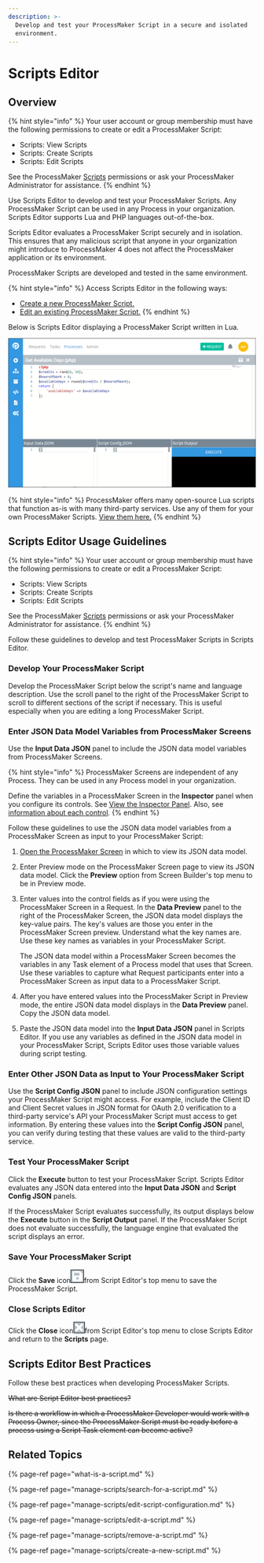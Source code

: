 ```yaml
---
description: >-
  Develop and test your ProcessMaker Script in a secure and isolated
  environment.
---
```


# Scripts Editor

## Overview

{% hint style="info" %}
Your user account or group membership must have the following permissions to create or edit a ProcessMaker Script:

* Scripts: View Scripts
* Scripts: Create Scripts
* Scripts: Edit Scripts

See the ProcessMaker [Scripts](../../processmaker-administration/permission-descriptions-for-users-and-groups.md#scripts) permissions or ask your ProcessMaker Administrator for assistance.
{% endhint %}

Use Scripts Editor to develop and test your ProcessMaker Scripts. Any ProcessMaker Script can be used in any Process in your organization. Scripts Editor supports Lua and PHP languages out-of-the-box.

Scripts Editor evaluates a ProcessMaker Script securely and in isolation. This ensures that any malicious script that anyone in your organization might introduce to ProcessMaker 4 does not affect the ProcessMaker application or its environment.

ProcessMaker Scripts are developed and tested in the same environment.

{% hint style="info" %}
Access Scripts Editor in the following ways:

* [Create a new ProcessMaker Script.](manage-scripts/create-a-new-script.md#create-a-new-processmaker-script)
* [Edit an existing ProcessMaker Script.](manage-scripts/edit-a-script.md#edit-a-processmaker-script)
{% endhint %}

Below is Scripts Editor displaying a ProcessMaker Script written in Lua.

![Scripts Editor](../../.gitbook/assets/scripts-editor-processes.png)

{% hint style="info" %}
ProcessMaker offers many open-source Lua scripts that function as-is with many third-party services. Use any of them for your own ProcessMaker Scripts. [View them here.](https://github.com/ProcessMaker/pmio-lua-connectors)
{% endhint %}

## Scripts Editor Usage Guidelines

{% hint style="info" %}
Your user account or group membership must have the following permissions to create or edit a ProcessMaker Script:

* Scripts: View Scripts
* Scripts: Create Scripts
* Scripts: Edit Scripts

See the ProcessMaker [Scripts](../../processmaker-administration/permission-descriptions-for-users-and-groups.md#scripts) permissions or ask your ProcessMaker Administrator for assistance.
{% endhint %}

Follow these guidelines to develop and test ProcessMaker Scripts in Scripts Editor.

### Develop Your ProcessMaker Script

Develop the ProcessMaker Script below the script's name and language description. Use the scroll panel to the right of the ProcessMaker Script to scroll to different sections of the script if necessary. This is useful especially when you are editing a long ProcessMaker Script.

### Enter JSON Data Model Variables from ProcessMaker Screens

Use the **Input Data JSON** panel to include the JSON data model variables from ProcessMaker Screens.

{% hint style="info" %}
ProcessMaker Screens are independent of any Process. They can be used in any Process model in your organization.

Define the variables in a ProcessMaker Screen in the **Inspector** panel when you configure its controls. See [View the Inspector Panel](../design-forms/screens-builder/view-the-inspector-pane.md). Also, see [information about each control](../design-forms/screens-builder/control-descriptions/).
{% endhint %}

Follow these guidelines to use the JSON data model variables from a ProcessMaker Screen as input to your ProcessMaker Script:

1. [Open the ProcessMaker Screen](../design-forms/manage-forms/edit-a-screen.md) in which to view its JSON data model.
2. Enter Preview mode on the ProcessMaker Screen page to view its JSON data model. Click the **Preview** option from Screen Builder's top menu to be in Preview mode.
3. Enter values into the control fields as if you were using the ProcessMaker Screen in a Request. In the **Data Preview** panel to the right of the ProcessMaker Screen, the JSON data model displays the key-value pairs. The key's values are those you enter in the ProcessMaker Screen preview. Understand what the key names are. Use these key names as variables in your ProcessMaker Script.

   The JSON data model within a ProcessMaker Screen becomes the variables in any Task element of a Process model that uses that Screen. Use these variables to capture what Request participants enter into a ProcessMaker Screen as input data to a ProcessMaker Script.

4. After you have entered values into the ProcessMaker Script in Preview mode, the entire JSON data model displays in the **Data Preview** panel. Copy the JSON data model.
5. Paste the JSON data model into the **Input Data JSON** panel in Scripts Editor. If you use any variables as defined in the JSON data model in your ProcessMaker Script, Scripts Editor uses those variable values during script testing.

### Enter Other JSON Data as Input to Your ProcessMaker Script

Use the **Script Config JSON** panel to include JSON configuration settings your ProcessMaker Script might access. For example, include the Client ID and Client Secret values in JSON format for OAuth 2.0 verification to a third-party service's API your ProcessMaker Script must access to get information. By entering these values into the **Script Config JSON** panel, you can verify during testing that these values are valid to the third-party service.

### Test Your ProcessMaker Script

Click the **Execute** button to test your ProcessMaker Script. Scripts Editor evaluates any JSON data entered into the **Input Data JSON** and **Script Config JSON** panels.

If the ProcessMaker Script evaluates successfully, its output displays below the **Execute** button in the **Script Output** panel. If the ProcessMaker Script does not evaluate successfully, the language engine that evaluated the script displays an error.

### Save Your ProcessMaker Script

Click the **Save** icon![](../../.gitbook/assets/save-icon-processes.png)from Script Editor's top menu to save the ProcessMaker Script.

### Close Scripts Editor

Click the **Close** icon![](../../.gitbook/assets/close-icon-processes.png)from Script Editor's top menu to close Scripts Editor and return to the **Scripts** page.

## Scripts Editor Best Practices

Follow these best practices when developing ProcessMaker Scripts.

~~What are Script Editor best practices?~~

~~Is there a workflow in which a ProcessMaker Developer would work with a Process Owner, since the ProcessMaker Script must be ready before a process using a Script Task element can become active?~~

## Related Topics

{% page-ref page="what-is-a-script.md" %}

{% page-ref page="manage-scripts/search-for-a-script.md" %}

{% page-ref page="manage-scripts/edit-script-configuration.md" %}

{% page-ref page="manage-scripts/edit-a-script.md" %}

{% page-ref page="manage-scripts/remove-a-script.md" %}

{% page-ref page="manage-scripts/create-a-new-script.md" %}


